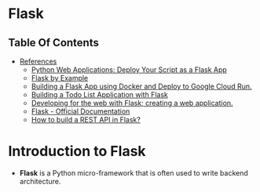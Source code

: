 # Flask

## Table Of Contents
- [References]()
    - [Python Web Applications: Deploy Your Script as a Flask App](https://realpython.com/lessons/deploy-python-script-flask-overview/)
    - [Flask by Example](https://realpython.com/learning-paths/flask-by-example/)
    - [Building a Flask App using Docker and Deploy to Google Cloud Run.](https://medium.com/google-developer-experts/building-a-flask-app-using-docker-and-deploy-to-google-cloud-run-8f311ad36040)
    - [Building a Todo List Application with Flask](https://dev.to/nagatodev/building-a-todo-list-application-with-flask-fcj)
    - [Developing for the web with Flask; creating a web application.](https://dev.to/billyndirangu/developing-for-the-web-with-flask-creating-a-web-application-2257)
    - [Flask - Official Documentation](https://flask.palletsprojects.com/en/2.0.x/)
    - [How to build a REST API in Flask?](https://rapidapi.com/guides/build-rest-api-in-flask?utm_source=twitter.com%2FRapid_API&utm_medium=DevRel&utm_campaign=DevRel)

# Introduction to Flask
* __Flask__ is a Python micro-framework that is often used to write backend architecture.
